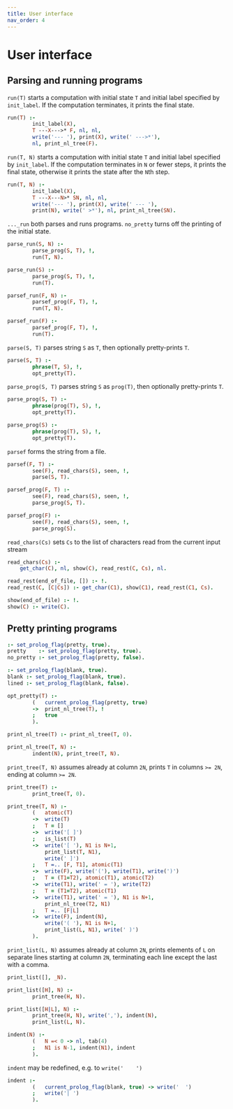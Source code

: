 ```yaml
---
title: User interface
nav_order: 4
---
```


# User interface

## Parsing and running programs

`run(T)` starts a computation with initial state `T`
and initial label specified by `init_label`.
If the computation terminates, it prints the final state.
```prolog
run(T) :-
        init_label(X),
        T ---X--->* F, nl, nl,
        write('--- '), print(X), write(' --->*'),
        nl, print_nl_tree(F).
```

`run(T, N)` starts a computation with initial state `T`
and initial label specified by `init_label`.
If the computation terminates in `N` or fewer steps,
it prints the final state, otherwise it prints the
state after the `N`th step.
```prolog
run(T, N) :-
        init_label(X),
        T ---X---N>* SN, nl, nl,
        write('--- '), print(X), write(' --- '),
        print(N), write(' >*'), nl, print_nl_tree(SN).
```

`..._run` both parses and runs programs.
`no_pretty` turns off the printing of the initial state.
```prolog
parse_run(S, N) :-
        parse_prog(S, T), !,
        run(T, N).

parse_run(S) :-
        parse_prog(S, T), !,
        run(T).

parsef_run(F, N) :-
        parsef_prog(F, T), !,
        run(T, N).

parsef_run(F) :-
        parsef_prog(F, T), !,
        run(T).
```

`parse(S, T)` parses string `S` as `T`, then
optionally pretty-prints `T`.
```prolog
parse(S, T) :-
        phrase(T, S), !,
        opt_pretty(T).
```

`parse_prog(S, T)` parses string `S` as `prog(T)`, then
optionally pretty-prints `T`.
```prolog
parse_prog(S, T) :-
        phrase(prog(T), S), !,
        opt_pretty(T).

parse_prog(S) :-
        phrase(prog(T), S), !,
        opt_pretty(T).
```

`parsef` forms the string from a file.
```prolog
parsef(F, T) :-
        see(F), read_chars(S), seen, !,
        parse(S, T).

parsef_prog(F, T) :-
        see(F), read_chars(S), seen, !,
        parse_prog(S, T).

parsef_prog(F) :-
        see(F), read_chars(S), seen, !,
        parse_prog(S).
```

`read_chars(Cs)` sets `Cs` to the list of characters read
from the current input stream
```prolog
read_chars(Cs) :-
	get_char(C), nl, show(C), read_rest(C, Cs), nl.

read_rest(end_of_file, []) :- !.
read_rest(C, [C|Cs]) :- get_char(C1), show(C1), read_rest(C1, Cs).

show(end_of_file) :- !.
show(C) :- write(C).
```

## Pretty printing programs

```prolog
:- set_prolog_flag(pretty, true).
pretty    :- set_prolog_flag(pretty, true).
no_pretty :- set_prolog_flag(pretty, false).

:- set_prolog_flag(blank, true).
blank :- set_prolog_flag(blank, true).
lined :- set_prolog_flag(blank, false).

opt_pretty(T) :-
        (   current_prolog_flag(pretty, true)
        ->  print_nl_tree(T), !
        ;   true
        ).

print_nl_tree(T) :- print_nl_tree(T, 0).

print_nl_tree(T, N) :-
        indent(N), print_tree(T, N).
```

`print_tree(T, N)` assumes already at column `2N`,
prints `T` in columns `>= 2N`, ending at column `>= 2N`.

```prolog
print_tree(T) :-
        print_tree(T, 0).

print_tree(T, N) :-
        (   atomic(T)
        ->  write(T)
        ;   T = []
        ->  write('[ ]')
        ;   is_list(T)
        ->  write('[ '), N1 is N+1,
            print_list(T, N1),
            write(' ]')
        ;   T =.. [F, T1], atomic(T1)
        ->  write(F), write('('), write(T1), write(')')
        ;   T = (T1=T2), atomic(T1), atomic(T2)
        ->  write(T1), write(' = '), write(T2)
        ;   T = (T1=T2), atomic(T1)
        ->  write(T1), write(' = '), N1 is N+1,
            print_nl_tree(T2, N1)
        ;   T =.. [F|L]
        ->  write(F), indent(N),
            write('( '), N1 is N+1,
            print_list(L, N1), write(' )')
        ).
```

`print_list(L, N)` assumes already at column `2N`,
prints elements of `L` on separate lines starting at column `2N`,
terminating each line except the last with a comma.
```prolog
print_list([], _N).

print_list([H], N) :-
        print_tree(H, N).

print_list([H|L], N) :-
        print_tree(H, N), write(','), indent(N),
        print_list(L, N).

indent(N) :-
        (   N =< 0 -> nl, tab(4)
        ;   N1 is N-1, indent(N1), indent
        ).
```

`indent` may be redefined, e.g. to `write('    ')`
```prolog
indent :-
        (   current_prolog_flag(blank, true) -> write('  ')
        ;   write('| ')
        ).
```
